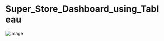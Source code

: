 # Super_Store_Dashboard_using_Tableau

![image](https://github.com/yash733/Super_Store_Dashboard/assets/100533686/ebf2dab9-af0b-4177-a357-692f96ae101c)

